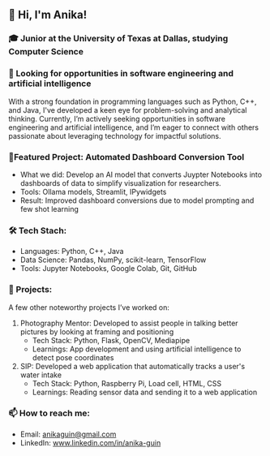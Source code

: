 ## 👋 Hi, I'm Anika!

### 🎓 Junior at the University of Texas at Dallas, studying Computer Science

### 🔭 Looking for opportunities in software engineering and artificial intelligence

With a strong foundation in programming languages such as Python, C++, and Java, I've developed a keen eye for problem-solving and analytical thinking. 
Currently, I’m actively seeking opportunities in software engineering and artificial intelligence, and I’m eager to connect with others passionate about leveraging technology for impactful solutions.

### 🎯Featured Project: Automated Dashboard Conversion Tool
* What we did: Develop an AI model that converts Juypter Notebooks into dashboards of data to simplify visualization for researchers. 
* Tools: Ollama models, Streamlit, IPywidgets
* Result: Improved dashboard conversions due to model prompting and few shot learning

### 🛠 Tech Stach:
* Languages: Python, C++, Java
* Data Science: Pandas, NumPy, scikit-learn, TensorFlow
* Tools: Jupyter Notebooks, Google Colab, Git, GitHub

### 🚀 Projects:
A few other noteworthy projects I’ve worked on:
1. Photography Mentor:
   Developed to assist people in talking better pictures by looking at framing and positioning
   * Tech Stack: Python, Flask, OpenCV, Mediapipe
   * Learnings: App development and using artificial intelligence to detect pose coordinates
2. SIP:
   Developed a web application that automatically tracks a user's water intake
   * Tech Stack: Python, Raspberry Pi, Load cell, HTML, CSS
   * Learnings: Reading sensor data and sending it to a web application

### 📫 How to reach me:
* Email: anikaguin@gmail.com
* LinkedIn: www.linkedin.com/in/anika-guin

<!--
**anikaguin/anikaguin** is a ✨ _special_ ✨ repository because its `README.md` (this file) appears on your GitHub profile.

Here are some ideas to get you started:

- 🔭 I’m currently working on ...
- 🌱 I’m currently learning ...
- 👯 I’m looking to collaborate on ...
- 🤔 I’m looking for help with ...
- 💬 Ask me about ...
- 📫 How to reach me: ...
- 😄 Pronouns: ...
- ⚡ Fun fact: ...
-->
